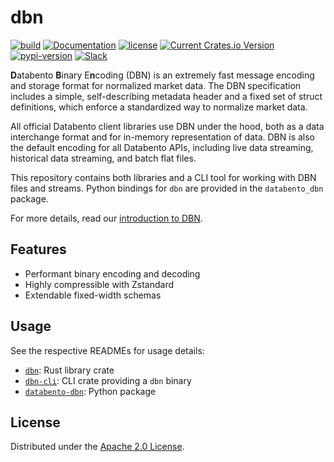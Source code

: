 # dbn

[![build](https://github.com/databento/dbn/actions/workflows/build.yaml/badge.svg)](https://github.com/databento/dbn/actions/workflows/build.yaml)
[![Documentation](https://img.shields.io/docsrs/dbn)](https://docs.rs/dbn/latest/dbn/)
[![license](https://img.shields.io/github/license/databento/dbn?color=blue)](./LICENSE)
[![Current Crates.io Version](https://img.shields.io/crates/v/dbn.svg)](https://crates.io/crates/dbn)
[![pypi-version](https://img.shields.io/pypi/v/databento_dbn)](https://pypi.org/project/databento-dbn)
[![Slack](https://img.shields.io/badge/join_Slack-community-darkblue.svg?logo=slack)](https://to.dbn.to/slack)

**D**atabento **B**inary E**n**coding (DBN) is an extremely fast message encoding and storage format for normalized market data.
The DBN specification includes a simple, self-describing metadata header and a fixed set of struct definitions, which enforce a standardized way to normalize market data.

All official Databento client libraries use DBN under the hood, both as a data interchange format and for in-memory representation of data.
DBN is also the default encoding for all Databento APIs, including live data streaming, historical data streaming, and batch flat files.

This repository contains both  libraries and a CLI tool for working with DBN files and streams.
Python bindings for `dbn` are provided in the `databento_dbn` package.

For more details, read our [introduction to DBN](https://databento.com/docs/standards-and-conventions/databento-binary-encoding).

## Features

- Performant binary encoding and decoding
- Highly compressible with Zstandard
- Extendable fixed-width schemas

## Usage

See the respective READMEs for usage details:
- [`dbn`](rust/dbn/README.md): Rust library crate
- [`dbn-cli`](rust/dbn-cli/README.md): CLI crate providing a `dbn` binary
- [`databento-dbn`](python/README.md): Python package

## License

Distributed under the [Apache 2.0 License](https://www.apache.org/licenses/LICENSE-2.0.html).

